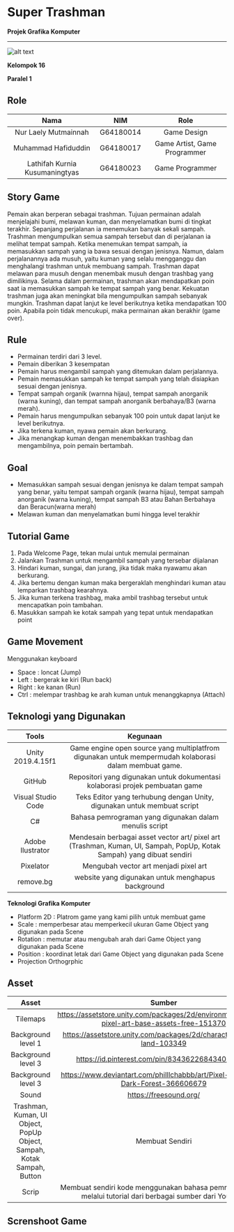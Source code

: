 # Super Trashman
**Projek Grafika Komputer**
___

![alt text](https://github.com/lathifahkk/Projek-Grafkom/blob/main/Screenshoot%20Super%20Trashman/Scene%20Welcome%20Landing.png?raw=true)

**Kelompok 16**

**Paralel 1**


## Role

**Nama**|**NIM**|**Role**
:-----:|:-----: |:-----:
Nur Laely Mutmainnah | G64180014| Game Design
Muhammad Hafiduddin | G64180017 | Game Artist, Game Programmer
Lathifah Kurnia Kusumaningtyas | G64180023 | Game Programmer


## Story Game
Pemain akan berperan sebagai trashman. Tujuan permainan adalah menjelajahi bumi, melawan kuman, dan menyelamatkan bumi di tingkat terakhir. Sepanjang perjalanan ia menemukan banyak sekali sampah. Trashman mengumpulkan semua sampah tersebut dan di perjalanan ia melihat tempat sampah. Ketika menemukan tempat sampah, ia memasukkan sampah yang ia bawa sesuai dengan jenisnya. Namun, dalam perjalanannya ada musuh, yaitu kuman yang selalu mengganggu dan menghalangi trashman untuk membuang sampah. Trashman dapat melawan para musuh dengan menembak musuh dengan trashbag yang dimilikinya. Selama dalam permainan, trashman akan mendapatkan poin saat ia memasukkan sampah ke tempat sampah yang benar. Kekuatan trashman juga akan meningkat  bila mengumpulkan sampah sebanyak mungkin. Trashman dapat lanjut ke level berikutnya ketika mendapatkan 100 poin. Apabila poin tidak mencukupi, maka permainan akan berakhir (game over).


## Rule
- Permainan terdiri dari 3 level.  
- Pemain diberikan 3 kesempatan 
- Pemain harus mengambil sampah yang ditemukan dalam perjalannya.
- Pemain memasukkan sampah ke tempat sampah yang telah disiapkan sesuai dengan jenisnya.
- Tempat sampah organik (warnna hijau), tempat sampah anorganik (warna kuning), dan tempat sampah anorganik berbahaya/B3 (warna merah).
- Pemain harus mengumpulkan sebanyak 100 poin untuk dapat lanjut ke level berikutnya. 
- Jika terkena kuman, nyawa pemain akan berkurang.  
- Jika menangkap kuman dengan menembakkan trashbag dan mengambilnya, poin pemain bertambah.
 

## Goal
- Memasukkan sampah sesuai dengan jenisnya ke dalam tempat sampah yang benar, yaitu tempat sampah organik (warna hijau), tempat sampah anorganik (warna kuning), tempat sampah B3 atau Bahan Berbahaya dan Beracun(warna merah)
- Melawan kuman dan menyelamatkan bumi hingga level terakhir

## Tutorial Game
1. Pada Welcome Page, tekan mulai untuk memulai permainan
3. Jalankan Trashman untuk mengambil sampah yang tersebar dijalanan
4. Hindari kuman, sungai, dan jurang, jika tidak maka nyawamu akan berkurang.
5. Jika bertemu dengan kuman maka bergeraklah menghindari kuman atau lemparkan trashbag kearahnya.
6. Jika kuman terkena trashbag, maka ambil trashbag tersebut untuk mencapatkan poin tambahan.
7. Masukkan sampah ke kotak sampah yang tepat untuk mendapatkan point


## Game Movement
Menggunakan keyboard
- Space : loncat (Jump)
- Left : bergerak ke kiri (Run back)
- Right : ke kanan (Run)
- Ctrl : melempar trashbag ke arah kuman untuk menanggkapnya (Attach)

## Teknologi yang Digunakan

**Tools** | **Kegunaan**
:-----:|:-----:
Unity 2019.4.15f1 | Game engine open source yang multiplatfrom digunakan untuk mempermudah kolaborasi dalam membuat game.
GitHub | Repositori yang digunakan untuk dokumentasi kolaborasi projek pembuatan game 
Visual Studio Code | Teks Editor yang terhubung dengan Unity, digunakan untuk membuat script 
C#| Bahasa pemrograman yang digunakan dalam menulis script
Adobe Ilustrator | Mendesain berbagai asset vector art/ pixel art (Trashman, Kuman, UI, Sampah, PopUp, Kotak Sampah) yang dibuat sendiri
Pixelator | Mengubah vector art menjadi pixel art
remove.bg | website yang digunakan untuk menghapus background


**Teknologi Grafika Komputer** 

- Platform 2D : Platrom game yang kami pilih untuk membuat game 
- Scale :  memperbesar atau memperkecil ukuran Game Object yang digunakan pada Scene
- Rotation : memutar atau mengubah arah dari Game Object yang digunakan pada Scene
- Position : koordinat letak dari Game Object yang digunakan pada Scene
- Projection Orthogrphic 


## Asset
**Asset**| **Sumber**
:-----:|:-----:
Tilemaps | https://assetstore.unity.com/packages/2d/environments/nature-pixel-art-base-assets-free-151370
Background level 1 | https://assetstore.unity.com/packages/2d/characters/sunny-land-103349
Background level 3 | https://id.pinterest.com/pin/834362268434060423/
Background level 3 | https://www.deviantart.com/philllchabbb/art/Pixel-Moldering-Dark-Forest-366606679
Sound | https://freesound.org/
Trashman, Kuman, UI Object, PopUp Object, Sampah, Kotak Sampah, Button| Membuat Sendiri
Scrip | Membuat sendiri kode menggunakan bahasa pemrograman C# melalui tutorial dari berbagai sumber dari YouTube

## Screnshoot Game

